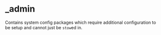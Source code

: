# _admin 
Contains system config packages which require additional configuration to be setup and cannot just be `stow`ed in. 
